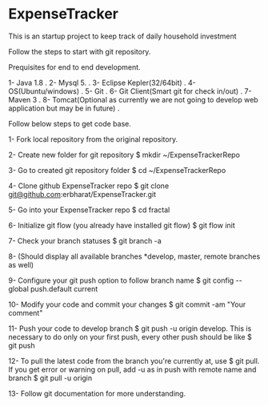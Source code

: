 # ExpenseTracker
This is an startup project to keep track of daily household investment

Follow the steps to start with git repository.

Prequisites for end to end development.

1- Java 1.8 .
2- Mysql 5. .
3- Eclipse Kepler(32/64bit) .
4- OS(Ubuntu/windows) .
5- Git .
6- Git Client(Smart git for check in/out) .
7- Maven 3 .
8- Tomcat(Optional as currently we are not going to develop web application but may be in future) .


Follow below steps to get code base.


1- Fork local repository from the original repository.

2- Create new folder for git repository $ mkdir ~/ExpenseTrackerRepo

3- Go to created git repository folder $ cd ~/ExpenseTrackerRepo

4- Clone github ExpenseTracker repo $ git clone git@github.com:erbharat/ExpenseTracker.git

5- Go into your ExpenseTracker repo $ cd fractal

6- Initialize git flow (you already have installed git flow) $ git flow init

7- Check your branch statuses $ git branch -a

8- (Should display all available branches *develop, master, remote branches as well)

9- Configure your git push option to follow branch name $ git config --global push.default current

10- Modify your code and commit your changes $ git commit -am "Your comment"

11- Push your code to develop branch $ git push -u origin develop. This is necessary to do only on your first push, every other push should be like $ git push

12- To pull the latest code from the branch you're currently at, use $ git pull. If you get error or warning on pull, add -u as in push with remote name and branch $ git pull -u origin 

13- Follow git documentation for more understanding.
